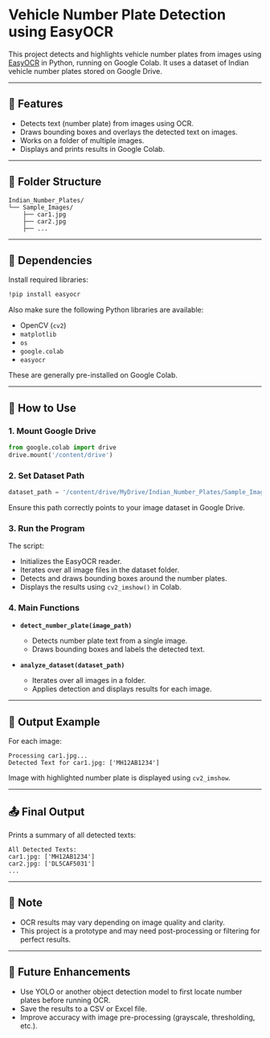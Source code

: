 
# Vehicle Number Plate Detection using EasyOCR

This project detects and highlights vehicle number plates from images using [EasyOCR](https://github.com/JaidedAI/EasyOCR) in Python, running on Google Colab. It uses a dataset of Indian vehicle number plates stored on Google Drive.

---

## 🚀 Features
- Detects text (number plate) from images using OCR.
- Draws bounding boxes and overlays the detected text on images.
- Works on a folder of multiple images.
- Displays and prints results in Google Colab.

---

## 📁 Folder Structure
```
Indian_Number_Plates/
└── Sample_Images/
    ├── car1.jpg
    ├── car2.jpg
    ├── ...
```

---

## 🧰 Dependencies
Install required libraries:

```bash
!pip install easyocr
```

Also make sure the following Python libraries are available:
- OpenCV (`cv2`)
- `matplotlib`
- `os`
- `google.colab`
- `easyocr`

These are generally pre-installed on Google Colab.

---

## 🔧 How to Use

### 1. Mount Google Drive

```python
from google.colab import drive
drive.mount('/content/drive')
```

### 2. Set Dataset Path

```python
dataset_path = '/content/drive/MyDrive/Indian_Number_Plates/Sample_Images'
```

Ensure this path correctly points to your image dataset in Google Drive.

### 3. Run the Program
The script:
- Initializes the EasyOCR reader.
- Iterates over all image files in the dataset folder.
- Detects and draws bounding boxes around the number plates.
- Displays the results using `cv2_imshow()` in Colab.

### 4. Main Functions

- **`detect_number_plate(image_path)`**
  - Detects number plate text from a single image.
  - Draws bounding boxes and labels the detected text.

- **`analyze_dataset(dataset_path)`**
  - Iterates over all images in a folder.
  - Applies detection and displays results for each image.

---

## 📌 Output Example
For each image:
```
Processing car1.jpg...
Detected Text for car1.jpg: ['MH12AB1234']
```

Image with highlighted number plate is displayed using `cv2_imshow`.

---

## 📤 Final Output
Prints a summary of all detected texts:
```
All Detected Texts:
car1.jpg: ['MH12AB1234']
car2.jpg: ['DL5CAF5031']
...
```

---

## 📌 Note
- OCR results may vary depending on image quality and clarity.
- This project is a prototype and may need post-processing or filtering for perfect results.

---

## 🧠 Future Enhancements
- Use YOLO or another object detection model to first locate number plates before running OCR.
- Save the results to a CSV or Excel file.
- Improve accuracy with image pre-processing (grayscale, thresholding, etc.).
